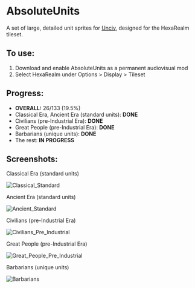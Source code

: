 # AbsoluteUnits

A set of large, detailed unit sprites for [Unciv](https://github.com/yairm210/Unciv), designed for the HexaRealm tileset. 

## To use: 
1. Download and enable AbsoluteUnits as a permanent audiovisual mod
2. Select HexaRealm under Options > Display > Tileset

## Progress:
  * **OVERALL:** 26/133 (19.5%)
  * Classical Era, Ancient Era (standard units): **DONE**
  * Civilians (pre-Industrial Era): **DONE**
  * Great People (pre-Industrial Era): **DONE**
  * Barbarians (unique units): **DONE**
  * The rest: **IN PROGRESS**

## Screenshots:
Classical Era (standard units)

<img alt="Classical_Standard" src="https://user-images.githubusercontent.com/56904240/171556233-18cc5c1d-b8df-40d8-a5e3-4fb3dc491241.png">

Ancient Era (standard units)

<img alt="Ancient_Standard" src="https://user-images.githubusercontent.com/56904240/171556202-bc5b13b1-1a8e-46cd-b063-1cc8f4506c0c.png">

Civilians (pre-Industrial Era)

<img alt="Civilians_Pre_Industrial" src="https://user-images.githubusercontent.com/56904240/171556181-b9cd5fd7-ebb5-4ac6-affc-c3220177dd11.png">

Great People (pre-Industrial Era) 

<img alt="Great_People_Pre_Industrial" src="https://user-images.githubusercontent.com/56904240/171556398-92e88ff5-539e-4c80-96e2-a7e18b09fa58.png">

Barbarians (unique units)

<img alt="Barbarians" src="https://user-images.githubusercontent.com/56904240/171556417-93b9f58c-62c5-410a-aba4-4d204712b9e9.png">
